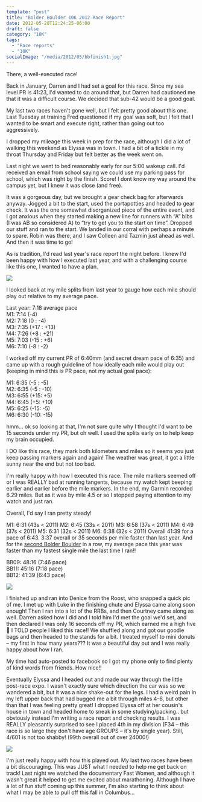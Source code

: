 ```yaml
---
template: "post"
title: "Bolder Boulder 10K 2012 Race Report"
date: 2012-05-28T12:24:25-06:00
draft: false
category: "10K"
tags:
  - "Race reports"
  - "10K"
socialImage: "/media/2012/05/bbfinish1.jpg"
---
```




There, a well-executed race!

Back in January, Darren and I had set a goal for this race. Since my sea level PR is 41:23, I'd wanted to do around that, but Darren had cautioned me that it was a difficult course. We decided that sub-42 would be a good goal. 

My last two races haven't gone well, but I felt pretty good about this one. Last Tuesday at training Fred questioned if my goal was soft, but I felt that I wanted to be smart and execute right, rather than going out too aggressively. 

I dropped my mileage this week in prep for the race, although I did a lot of walking this weekend as Elyssa was in town. I had a bit of a tickle in my throat Thursday and Friday but felt better as the week went on. 

Last night we went to bed reasonably early for our 5:00 wakeup call. I'd received an email from school saying we could use my parking pass for school, which was right by the finish. Score! I dont know my way around the campus yet, but I knew it was close (and free). 

It was a gorgeous day, but we brought a gear check bag for afterwards anyway. Jogged a bit to the start, used the portapotties and headed to gear check. It was the one somewhat disorganized piece of the entire event, and I got anxious when they started making a new line for runners with &#8220;A&#8221; bibs (I was AB so considered A) to &#8220;try to get you to the start on time&#8221;. Dropped our stuff and ran to the start. We landed in our corral with perhaps a minute to spare. Robin was there, and I saw Colleen and Tazmin just ahead as well. And then it was time to go!

As is tradition, I'd read last year's race report the night before. I knew I'd been happy with how I executed last year, and with a challenging course like this one, I wanted to have a plan.

![](/media/2012/05/bb-elevation.jpg)

I looked back at my mile splits from last year to gauge how each mile should play out relative to my average pace. 

Last year: 7:18 average pace  
M1: 7:14 (-4)  
M2: 7:18 (0 : -4)  
M3: 7:35 (+17 : +13)  
M4: 7:26 (+8 : +21)  
M5: 7:03 (-15 : +6)  
M6: 7:10 (-8 : -2)

I worked off my current PR of 6:40mm (and secret dream pace of 6:35) and came up with a rough guideline of how ideally each mile would play out (keeping in mind this is PR pace, not my actual goal pace):

M1: 6:35 (-5 : -5)  
M2: 6:35 (-5 : -10)  
M3: 6:55 (+15: +5)  
M4: 6:45 (+5: +10)  
M5: 6:25 (-15: -5)  
M6: 6:30 (-10: -15)

hmm&#8230; ok so looking at that, I'm not sure quite why I thought I'd want to be 15 seconds under my PR, but oh well. I used the splits early on to help keep my brain occupied. 

I DO like this race, they mark both kilometers and miles so it seems you just keep passing markers again and again! The weather was great, it got a little sunny near the end but not too bad. 

I'm really happy with how I executed this race. The mile markers seemed off or I was REALLY bad at running tangents, because my watch kept beeping earlier and earlier before the mile markers. In the end, my Garmin recorded 6.29 miles. But as it was by mile 4.5 or so I stopped paying attention to my watch and just ran. 

Overall, I'd say I ran pretty steady!

M1: 6:31 (43s < 2011) M2: 6:45 (33s < 2011) M3: 6:58 (37s < 2011) M4: 6:49 (37s < 2011) M5: 6:31 (32s < 2011) M6: 6:38 (32s < 2011) Overall 41:39 for a pace of 6:43. 3:37 overall or 35 seconds per mile faster than last year. And for the [second Bolder Boulder](/posts/2011-05-bolder-boulder-2011-race-report/) in a row, my average pace this year was faster than my fastest single mile the last time I ran!! 

BB09: 48:16 (7:46 pace)  
BB11: 45:16 (7:18 pace)  
BB12: 41:39 (6:43 pace)

![](/media/2012/05/bbfinish.jpg)

I finished up and ran into Denice from the Roost, who snapped a quick pic of me. I met up with Luke in the finishing chute and Elyssa came along soon enough! Then I ran into a lot of the RRBs, and then Courtney came along as well. Darren asked how I did and I told him I'd met the goal we'd set, and then declared I was only 16 seconds off my PR, which earned me a high five 🙂 I TOLD people I liked this race!! We shuffled along and got our goodie bags and then headed to the stands for a bit. I treated myself to mini donuts &#8211; my first in how many years??? It was a beautiful day out and I was really happy about how I ran. 

My time had auto-posted to facebook so I got my phone only to find plenty of kind words from friends. How nice!!

Eventually Elyssa and I headed out and made our way through the little post-race expo. I wasn't exactly sure which direction the car was so we wandered a bit, but it was a nice shake-out for the legs. I had a weird pain in my left upper back that had bugged me a bit through miles 4-6, but other than that I was feeling pretty great! I dropped Elyssa off at her cousin's house in town and headed home to sneak in some studying/packing.. but obviously instead I'm writing a race report and checking results. I was REALLY pleasantly surprised to see I placed 4th in my division (F34 &#8211; this race is so large they don't have age GROUPS &#8211; it's by single year). Still, 4/601 is not too shabby! (99th overall out of over 24000!)

![](/media/2012/05/DICK_S-Sporting-Goods-BolderBOULDER-10k-1.jpg)

I'm just really happy with how this played out. My last two races have been a bit discouraging. This was JUST what I needed to help me get back on track! Last night we watched the documentary Fast Women, and although it wasn't great it helped to get me excited about marathoning. Although I have a lot of fun stuff coming up this summer, I'm also starting to think about what I may be able to pull off this fall in Columbus&#8230;